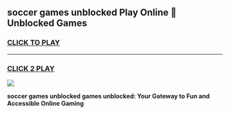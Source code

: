 
## soccer games unblocked Play Online 👋 Unblocked Games
<h3>
<a href="https://premium.freeplayer.one?title=soccer_games_unblocked&ref=19F">CLICK TO PLAY</a></h3>
<hr>

<h3>
<a href="https://premium.freeplayer.one?title=soccer_games_unblocked&ref=19F">CLICK 2 PLAY</a>
  
</h3>

<a href="https://premium.freeplayer.one?title=soccer_games_unblocked&ref=19F"><img src="https://clearcache.store/games.png"></a>


**soccer games unblocked games unblocked: Your Gateway to Fun and Accessible Online Gaming**
